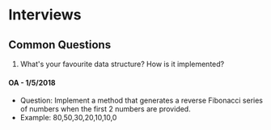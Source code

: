 # Interviews
## Common Questions
1. What's your favourite data structure? How is it implemented?

#### OA - 1/5/2018
- Question: Implement a method that generates a reverse Fibonacci series of numbers when the first 2 numbers are provided.
- Example: 80,50,30,20,10,10,0
